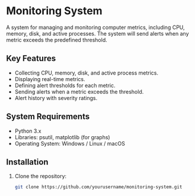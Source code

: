 # Monitoring System
A system for managing and monitoring computer metrics, including CPU, memory, disk, and active processes. The system will send alerts when any metric exceeds the predefined threshold.

## Key Features
- Collecting CPU, memory, disk, and active process metrics.
- Displaying real-time metrics.
- Defining alert thresholds for each metric.
- Sending alerts when a metric exceeds the threshold.
- Alert history with severity ratings.

## System Requirements
- Python 3.x
- Libraries: psutil, matplotlib (for graphs)
- Operating System: Windows / Linux / macOS

## Installation
1. Clone the repository:
   ```bash
   git clone https://github.com/yourusername/monitoring-system.git
